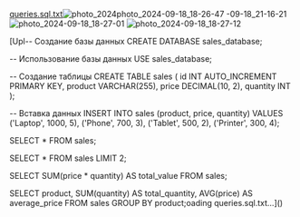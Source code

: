 [queries.sql.txt](https://github.com/user-attachments/files/17049227/queries.sql.txt)![photo_2024![photo_2024-09-18_18-26-47](https://github.com/user-attachments/assets/74a4cce3-022d-4b45-add0-0a8ff58cd0b7)
-09-18_21-16-21](https://github.com/user-attachments/assets/34f00643-a423-464f-921d-0e1dbf9e8217)
![photo_2024-09-18_18-27-01](https://github.com/user-attachments/assets/ba53160a-9998-4a9a-abc6-c6635f1caaec)
![photo_2024-09-18_18-27-12](https://github.com/user-attachments/assets/1782e324-7839-4b44-a837-12619f3a1706)

[Upl-- Создание базы данных
CREATE DATABASE sales_database;

-- Использование базы данных
USE sales_database;

-- Создание таблицы
CREATE TABLE sales (
    id INT AUTO_INCREMENT PRIMARY KEY,
    product VARCHAR(255),
    price DECIMAL(10, 2),
    quantity INT
);

-- Вставка данных
INSERT INTO sales (product, price, quantity) 
VALUES ('Laptop', 1000, 5),
       ('Phone', 700, 3),
       ('Tablet', 500, 2),
       ('Printer', 300, 4);
       
SELECT * FROM sales;

SELECT * FROM sales
LIMIT 2;

SELECT SUM(price * quantity) AS total_value
FROM sales;

SELECT product, SUM(quantity) AS total_quantity, AVG(price) AS average_price
FROM sales
GROUP BY product;oading queries.sql.txt…]()

